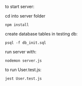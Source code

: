 to start server:

cd into server folder
```
npm install
```

create database tables in testing db:
```
psql -f db_init.sql
```

run server with:
```
nodemon server.js
```

to run User.test.js:
```
jest User.test.js
```